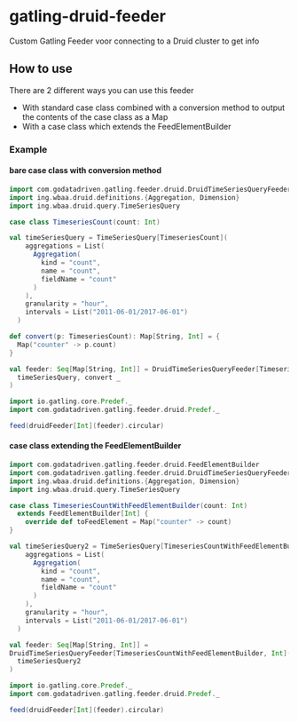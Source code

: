 # gatling-druid-feeder
Custom Gatling Feeder voor connecting to a Druid cluster to get info

## How to use

There are 2 different ways you can use this feeder

- With standard case class combined with a conversion method to output the contents of the case class as a Map
- With a case class which extends the FeedElementBuilder

### Example

#### bare case class with conversion method

```scala
import com.godatadriven.gatling.feeder.druid.DruidTimeSeriesQueryFeeder
import ing.wbaa.druid.definitions.{Aggregation, Dimension}
import ing.wbaa.druid.query.TimeSeriesQuery

case class TimeseriesCount(count: Int)

val timeSeriesQuery = TimeSeriesQuery[TimeseriesCount](
    aggregations = List(
      Aggregation(
        kind = "count",
        name = "count",
        fieldName = "count"
      )
    ),
    granularity = "hour",
    intervals = List("2011-06-01/2017-06-01")
  )

def convert(p: TimeseriesCount): Map[String, Int] = {
  Map("counter" -> p.count)
}

val feeder: Seq[Map[String, Int]] = DruidTimeSeriesQueryFeeder[TimeseriesCount, Int](
  timeSeriesQuery, convert _
)

import io.gatling.core.Predef._
import com.godatadriven.gatling.feeder.druid.Predef._

feed(druidFeeder[Int](feeder).circular)

```


#### case class extending the FeedElementBuilder
```scala
import com.godatadriven.gatling.feeder.druid.FeedElementBuilder
import com.godatadriven.gatling.feeder.druid.DruidTimeSeriesQueryFeeder
import ing.wbaa.druid.definitions.{Aggregation, Dimension}
import ing.wbaa.druid.query.TimeSeriesQuery

case class TimeseriesCountWithFeedElementBuilder(count: Int) 
  extends FeedElementBuilder[Int] {
    override def toFeedElement = Map("counter" -> count)
}

val timeSeriesQuery2 = TimeSeriesQuery[TimeseriesCountWithFeedElementBuilder](
    aggregations = List(
      Aggregation(
        kind = "count",
        name = "count",
        fieldName = "count"
      )
    ),
    granularity = "hour",
    intervals = List("2011-06-01/2017-06-01")
  )

val feeder: Seq[Map[String, Int]] = 
DruidTimeSeriesQueryFeeder[TimeseriesCountWithFeedElementBuilder, Int](
  timeSeriesQuery2
)

import io.gatling.core.Predef._
import com.godatadriven.gatling.feeder.druid.Predef._

feed(druidFeeder[Int](feeder).circular)

```